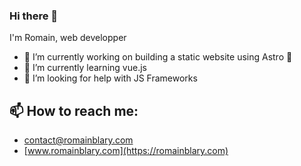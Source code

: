 ### Hi there 👋
I'm Romain, web developper


- 🔭 I’m currently working on building a static website using Astro 🚀
- 🌱 I’m currently learning vue.js
- 🤔 I’m looking for help with JS Frameworks

## 📫 How to reach me: 
  * [contact@romainblary.com](mailto:contact@romainblary.com)
  * [www.romainblary.com](https://romainblary.com) 

<!--
**Blarwitch5/Blarwitch5** is a ✨ _special_ ✨ repository because its `README.md` (this file) appears on your GitHub profile.

Here are some ideas to get you started:

- 🔭 I’m currently working on ...
- 🌱 I’m currently learning ...
- 👯 I’m looking to collaborate on ...
- 🤔 I’m looking for help with ...
- 💬 Ask me about ...
- 📫 How to reach me: ...
- 😄 Pronouns: ...
- ⚡ Fun fact: ...
-->
